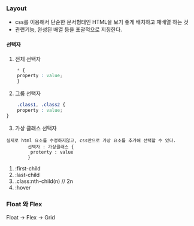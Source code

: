 ### Layout
 - css를 이용해서 단순한 문서형태인 HTML을 보기 좋게 배치하고 재배열 하는 것
 - 관련기능, 완성된 배열 등을 포괄적으로 지칭한다.

#### 선택자
1. 전체 선택자
```css
    * {
    property : value;
    }   
```
2. 그룹 선택자
```css
    .class1, .class2 {
    property : value;
}
```
3. 가상 클래스 선택자
~~~
실제로 html 요소를 수정하지않고, css만으로 가상 요소를 추가해 선택할 수 있다.
        선택자 : 가상클래스 {
         proterty : value
        }
~~~
1. :first-child
2. :last-child
3. .class:nth-child(n)  // 2n
4. :hover

### Float 와 Flex
Float -> Flex -> Grid

